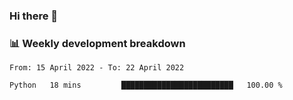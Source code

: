 ### Hi there 👋

### 📊 Weekly development breakdown
<!--START_SECTION:waka-->

```text
From: 15 April 2022 - To: 22 April 2022

Python   18 mins         █████████████████████████   100.00 %
```

<!--END_SECTION:waka-->
